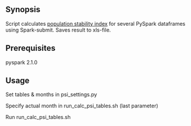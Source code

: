 ## Synopsis
Script calculates [population stability index](http://ucanalytics.com/blogs/population-stability-index-psi-banking-case-study/) for several PySpark dataframes using Spark-submit.
Saves result to xls-file.

## Prerequisites
pyspark 2.1.0

## Usage
Set tables & months in psi_settings.py

Specify actual month in run_calc_psi_tables.sh (last parameter)

Run run_calc_psi_tables.sh
